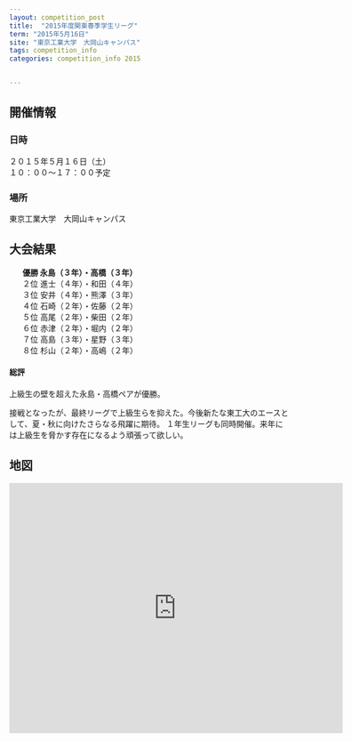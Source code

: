 ```yaml
---
layout: competition_post
title:  "2015年度関東春季学生リーグ"
term: "2015年5月16日"
site: "東京工業大学　大岡山キャンパス"
tags: competition_info
categories: competition_info 2015


---
```


## 開催情報

### 日時
２０１５年５月１６日（土）  
１０：００〜１７：００予定

### 場所
東京工業大学　大岡山キャンパス

## 大会結果

<ul style="list-style:none">
    <li><strong>優勝 永島（３年）・高橋（３年）</strong></li>
    <li>２位 進士（４年）・和田（４年）</li>
    <li>３位 安井（４年）・熊澤（３年）</li>
    <li>４位 石崎（２年）・佐藤（２年）</li>
    <li>５位 高尾（２年）・柴田（２年）</li>
    <li>６位 赤津（２年）・堀内（２年）</li>
    <li>７位 高島（３年）・星野（３年）</li>
    <li>８位 杉山（２年）・高嶋（２年）</li>
</ul>

#### 総評

上級生の壁を超えた永島・高橋ペアが優勝。

接戦となったが、最終リーグで上級生らを抑えた。今後新たな東工大のエースとして、夏・秋に向けたさらなる飛躍に期待。
１年生リーグも同時開催。来年には上級生を脅かす存在になるよう頑張って欲しい。

## 地図

<div class="jfic-map">
    <iframe class="jfic-map__item--google" 
        src="https://www.google.com/maps/embed?pb=!1m18!1m12!1m3!1d3243.9066585120217!2d139.682324!3d35.60536900000001!2m3!1f0!2f0!3f0!3m2!1i1024!2i768!4f13.1!3m3!1m2!1s0x6018f5303f976015%3A0x196b7bcd3d58bf77!2z5bGL5YaF6YGL5YuV5aC0!5e0!3m2!1sja!2s!4v1431433940911" width="600" height="450" frameborder="0" style="border:0"></iframe>
</div>
